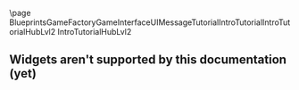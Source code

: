 \page BlueprintsGameFactoryGameInterfaceUIMessageTutorialIntroTutorialIntroTutorialHubLvl2 IntroTutorialHubLvl2
## Widgets aren't supported by this documentation (yet)
